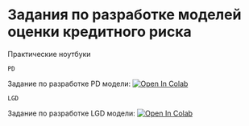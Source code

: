 # Задания по разработке моделей оценки кредитного риска
Практические ноутбуки

`PD`

Задание по разработке PD модели: [![Open In Colab](https://colab.research.google.com/assets/colab-badge.svg)](https://colab.research.google.com/github/dvpolyakov/ml_course/blob/master/Pytorch_tutorial.ipynb)


`LGD` 

Задание по разработке LGD модели: [![Open In Colab](https://colab.research.google.com/assets/colab-badge.svg)](https://colab.research.google.com/github/dvpolyakov/ml_course/blob/master/PCA_practice.ipynb)
